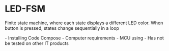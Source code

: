# LED-FSM
Finite state machine, where each state displays a different LED color.  When button is pressed, states change sequentially in a loop

<Initial Steps>
  - Installing Code Compose
  - Computer requirements
  - MCU using
  
  
  <Explanation>
  
  
  <Disclaimner>
  - Has not be tested on other IT products
  
